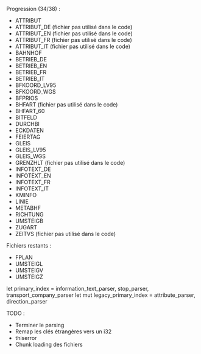 Progression (34/38) :
* ATTRIBUT
* ATTRIBUT_DE (fichier pas utilisé dans le code)
* ATTRIBUT_EN (fichier pas utilisé dans le code)
* ATTRIBUT_FR (fichier pas utilisé dans le code)
* ATTRIBUT_IT (fichier pas utilisé dans le code)
* BAHNHOF
* BETRIEB_DE
* BETRIEB_EN
* BETRIEB_FR
* BETRIEB_IT
* BFKOORD_LV95
* BFKOORD_WGS
* BFPRIOS
* BHFART (fichier pas utilisé dans le code)
* BHFART_60
* BITFELD
* DURCHBI
* ECKDATEN
* FEIERTAG
* GLEIS
* GLEIS_LV95
* GLEIS_WGS
* GRENZHLT (fichier pas utilisé dans le code)
* INFOTEXT_DE
* INFOTEXT_EN
* INFOTEXT_FR
* INFOTEXT_IT
* KMINFO
* LINIE
* METABHF
* RICHTUNG
* UMSTEIGB
* ZUGART
* ZEITVS (fichier pas utilisé dans le code)

Fichiers restants :
* FPLAN
* UMSTEIGL
* UMSTEIGV
* UMSTEIGZ

let primary_index = information_text_parser, stop_parser, transport_company_parser
let mut legacy_primary_index = attribute_parser, direction_parser

TODO :
* Terminer le parsing
* Remap les clés étrangères vers un i32
* thiserror
* Chunk loading des fichiers
